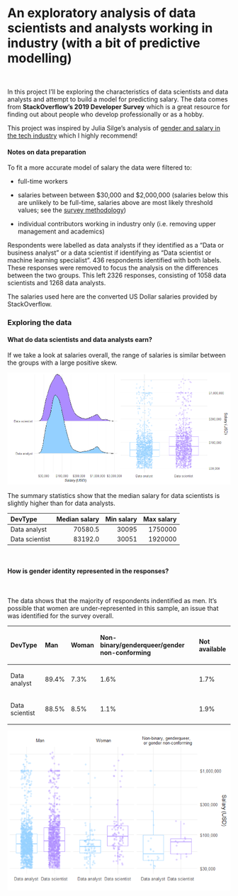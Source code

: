 An exploratory analysis of data scientists and analysts working in
industry (with a bit of predictive modelling)
================

<br>

In this project I’ll be exploring the characteristics of data scientists
and data analysts and attempt to build a model for predicting salary.
The data comes from **StackOverflow’s 2019 Developer Survey** which is a
great resource for finding out about people who develop professionally
or as a hobby. <br>

This project was inspired by Julia Silge’s analysis of [gender and
salary in the tech industry](https://juliasilge.com/blog/salary-gender/)
which I highly recommend\!

#### Notes on data preparation

To fit a more accurate model of salary the data were filtered to:

  - full-time workers

  - salaries between between $30,000 and $2,000,000 (salaries below this
    are unlikely to be full-time, salaries above are most likely
    threshold values; see the [survey
    methodology](https://insights.stackoverflow.com/survey/2019#methodology))

  - individual contributors working in industry only (i.e. removing
    upper management and academics)

Respondents were labelled as data analysts if they identified as a “Data
or business analyst” or a data scientist if identifying as “Data
scientist or machine learning specialist”. 436 respondents identified
with both labels. These responses were removed to focus the analysis on
the differences between the two groups. This left 2326 responses,
consisting of 1058 data scientists and 1268 data analysts.

The salaries used here are the converted US Dollar salaries provided by
StackOverflow.

### Exploring the data

#### What do data scientists and data analysts earn?

If we take a look at salaries overall, the range of salaries is similar
between the groups with a large positive skew.

![](README_files/figure-gfm/unnamed-chunk-3-1.png)<!-- -->

The summary statistics show that the median salary for data scientists
is slightly higher than for data analysts.

| DevType        | Median salary | Min salary | Max salary |
| :------------- | ------------: | ---------: | ---------: |
| Data analyst   |       70580.5 |      30095 |    1750000 |
| Data scientist |       83192.0 |      30051 |    1920000 |

<br>

#### How is gender identity represented in the responses?

<br>

The data shows that the majority of respondents indentified as men. It’s
possible that women are under-represented in this sample, an issue that
was identified for the survey overall.

<table>

<thead>

<tr>

<th style="text-align:left;">

DevType

</th>

<th style="text-align:left;">

Man

</th>

<th style="text-align:left;">

Woman

</th>

<th style="text-align:left;">

Non-binary/genderqueer/gender non-conforming

</th>

<th style="text-align:left;">

Not available

</th>

</tr>

</thead>

<tbody>

<tr>

<td style="text-align:left;">

Data analyst

</td>

<td style="text-align:left;">

89.4%

</td>

<td style="text-align:left;">

7.3%

</td>

<td style="text-align:left;">

1.6%

</td>

<td style="text-align:left;">

1.7%

</td>

</tr>

<tr>

<td style="text-align:left;">

Data scientist

</td>

<td style="text-align:left;">

88.5%

</td>

<td style="text-align:left;">

8.5%

</td>

<td style="text-align:left;">

1.1%

</td>

<td style="text-align:left;">

1.9%

</td>

</tr>

</tbody>

</table>

![](README_files/figure-gfm/unnamed-chunk-5-1.png)<!-- -->
